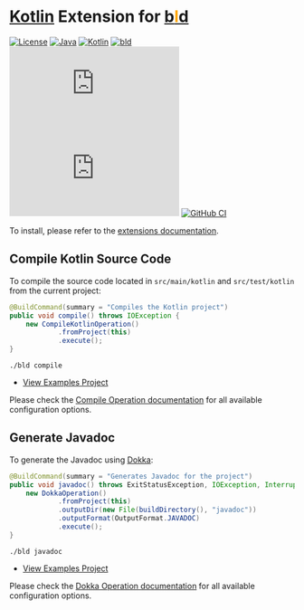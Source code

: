 # [Kotlin](https://kotlinlang.org/) Extension for [b<span style="color:orange">l</span>d](https://rife2.com/bld) 

[![License](https://img.shields.io/badge/license-Apache%20License%202.0-blue.svg)](https://opensource.org/licenses/Apache-2.0)
[![Java](https://img.shields.io/badge/java-17%2B-blue)](https://www.oracle.com/java/technologies/javase/jdk17-archive-downloads.html)
[![Kotlin](https://img.shields.io/badge/kotlin-1.9.22-7f52ff.svg)](https://kotlinlang.org)
[![bld](https://img.shields.io/badge/1.7.3-FA9052?label=bld&labelColor=2392FF)](https://rife2.com/bld)
[![Release](https://flat.badgen.net/maven/v/metadata-url/repo.rife2.com/releases/com/uwyn/rife2/bld-kotlin/maven-metadata.xml?color=blue)](https://repo.rife2.com/#/releases/com/uwyn/rife2/bld-kotlin)
[![Snapshot](https://flat.badgen.net/maven/v/metadata-url/repo.rife2.com/snapshots/com/uwyn/rife2/bld-kotlin/maven-metadata.xml?label=snapshot)](https://repo.rife2.com/#/snapshots/com/uwyn/rife2/bld-kotlin)
[![GitHub CI](https://github.com/rife2/bld-kotlin/actions/workflows/bld.yml/badge.svg)](https://github.com/rife2/bld-kotlin/actions/workflows/bld.yml)

To install, please refer to the [extensions documentation](https://github.com/rife2/bld/wiki/Extensions).

## Compile Kotlin Source Code

To compile the source code located in `src/main/kotlin` and `src/test/kotlin` from the current project:

```java
@BuildCommand(summary = "Compiles the Kotlin project")
public void compile() throws IOException {
    new CompileKotlinOperation()
            .fromProject(this)
            .execute();
}
```

```console
./bld compile
```

- [View Examples Project](https://github.com/rife2/bld-kotlin/tree/main/examples/)

Please check the [Compile Operation documentation](https://rife2.github.io/bld-kotlin/rife/bld/extension/CompileKotlinOperation.html#method-summary)
for all available configuration options.

## Generate Javadoc

To generate the Javadoc using [Dokka](https://github.com/Kotlin/dokka):

```java
@BuildCommand(summary = "Generates Javadoc for the project")
public void javadoc() throws ExitStatusException, IOException, InterruptedException {
    new DokkaOperation()
            .fromProject(this)
            .outputDir(new File(buildDirectory(), "javadoc"))
            .outputFormat(OutputFormat.JAVADOC)
            .execute();
}
```

```console
./bld javadoc
```

- [View Examples Project](https://github.com/rife2/bld-kotlin/tree/main/examples/)

Please check the [Dokka Operation documentation](https://rife2.github.io/bld-kotlin/rife/bld/extension/dokka/DokkaOperation.html#method-summary)
for all available configuration options.
